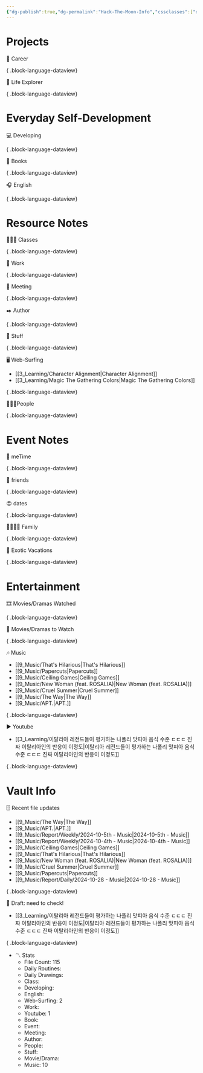 ```yaml
---
{"dg-publish":true,"dg-permalink":"Hack-The-Moon-Info","cssclasses":["dashboard"],"dg-content-classes":"dashboard","permalink":"/Hack-The-Moon-Info/","contentClasses":"dashboard","dgPassFrontmatter":true,"noteIcon":"1"}
---
```



# Projects

💼 Career


{ .block-language-dataview}

🧭 Life Explorer


{ .block-language-dataview}

# Everyday Self-Development

💻 Developing


{ .block-language-dataview}

📖 Books


{ .block-language-dataview}

🎧 English


{ .block-language-dataview}

# Resource Notes

👩🏻‍🏫 Classes


{ .block-language-dataview}

💼 Work


{ .block-language-dataview}

🤝 Meeting


{ .block-language-dataview}

✒️ Author


{ .block-language-dataview}

🧸 Stuff


{ .block-language-dataview}

🖥️ Web-Surfing

- [[3_Learning/Character Alignment\|Character Alignment]]
- [[3_Learning/Magic The Gathering Colors\|Magic The Gathering Colors]]

{ .block-language-dataview}

🧑‍🤝‍🧑People


{ .block-language-dataview}

# Event Notes

💃 meTime


{ .block-language-dataview}

🙂 friends


{ .block-language-dataview}

😍 dates


{ .block-language-dataview}

👨‍👩‍👧‍👦 Family


{ .block-language-dataview}

🌅 Exotic Vacations


{ .block-language-dataview}

# Entertainment

🎞️ Movies/Dramas Watched


{ .block-language-dataview}

🎥 Movies/Dramas to Watch


{ .block-language-dataview}

🎶 Music

- [[9_Music/That's Hilarious\|That's Hilarious]]
- [[9_Music/Papercuts\|Papercuts]]
- [[9_Music/Ceiling Games\|Ceiling Games]]
- [[9_Music/New Woman (feat. ROSALIA)\|New Woman (feat. ROSALIA)]]
- [[9_Music/Cruel Summer\|Cruel Summer]]
- [[9_Music/The Way\|The Way]]
- [[9_Music/APT.\|APT.]]

{ .block-language-dataview}

▶️ Youtube

- [[3_Learning/이탈리아 레전드들이 평가하는 나폴리 맛피아 음식 수준 ㄷㄷㄷ 진짜 이탈리아인의 반응이 이정도\|이탈리아 레전드들이 평가하는 나폴리 맛피아 음식 수준 ㄷㄷㄷ 진짜 이탈리아인의 반응이 이정도]]

{ .block-language-dataview}

# Vault Info

🗄️ Recent file updates

- [[9_Music/The Way\|The Way]]
- [[9_Music/APT.\|APT.]]
- [[9_Music/Report/Weekly/2024-10-5th - Music\|2024-10-5th - Music]]
- [[9_Music/Report/Weekly/2024-10-4th - Music\|2024-10-4th - Music]]
- [[9_Music/Ceiling Games\|Ceiling Games]]
- [[9_Music/That's Hilarious\|That's Hilarious]]
- [[9_Music/New Woman (feat. ROSALIA)\|New Woman (feat. ROSALIA)]]
- [[9_Music/Cruel Summer\|Cruel Summer]]
- [[9_Music/Papercuts\|Papercuts]]
- [[9_Music/Report/Daily/2024-10-28 - Music\|2024-10-28 - Music]]

{ .block-language-dataview}

🔖 Draft: need to check!

- [[3_Learning/이탈리아 레전드들이 평가하는 나폴리 맛피아 음식 수준 ㄷㄷㄷ 진짜 이탈리아인의 반응이 이정도\|이탈리아 레전드들이 평가하는 나폴리 맛피아 음식 수준 ㄷㄷㄷ 진짜 이탈리아인의 반응이 이정도]]

{ .block-language-dataview}

-   〽️ Stats
    -   File Count: 115
    -   Daily Routines: 
    -   Daily Drawings: 
    -   Class: 
    -   Developing: 
    -   English: 
    -   Web-Surfing: 2
    -   Work: 
    -   Youtube: 1
    -   Book: 
    -   Event: 
    -   Meeting: 
    -   Author: 
    -   People: 
    -   Stuff: 
    -   Movie/Drama: 
    -   Music: 10
